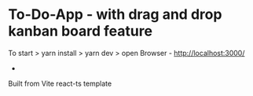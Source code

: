 # To-Do-App - with drag and drop kanban board feature

To start > yarn install
         > yarn dev
         > open Browser - <http://localhost:3000/>

-

Built from Vite react-ts template
